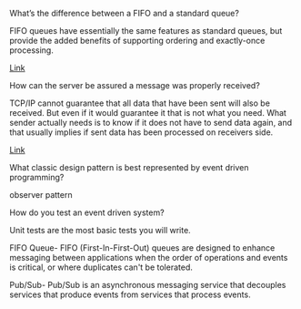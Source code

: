 What’s the difference between a FIFO and a standard queue?

FIFO queues have essentially the same features as standard queues, but provide the added benefits of supporting ordering and exactly-once processing.

[Link](https://aws.amazon.com/about-aws/whats-new/2016/11/amazon-sqs-introduces-fifo-queues-with-exactly-once-processing-and-lower-prices-for-standard-queues/#:~:text=FIFO%20queues%20have%20essentially%20the,being%20received%20by%20message%20consumers.)

How can the server be assured a message was properly received?

TCP/IP cannot guarantee that all data that have been sent will also be received.
But even if it would guarantee it that is not what you need. What sender actually needs is to know if it does not have to send data again,
and that usually implies if sent data has been processed on receivers side.

[Link](https://stackoverflow.com/questions/16731849/check-if-data-has-been-received-socket-c-sharp)


What classic design pattern is best represented by event driven programming?

observer pattern 


How do you test an event driven system?

Unit tests are the most basic tests you will write.


FIFO Queue- FIFO (First-In-First-Out) queues are designed to enhance messaging between applications when the order of operations and events is critical, 
or where duplicates can't be tolerated.

Pub/Sub- Pub/Sub is an asynchronous messaging service that decouples services that produce events from services that process events.
